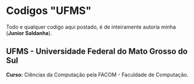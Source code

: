 # Codigos "UFMS"

Todo e qualquer codigo aqui postado, é de inteiramente autoria minha (**Junior Saldanha**).

## UFMS - Universidade Federal do Mato Grosso do Sul
**Curso:** Ciências da Computação pela FACOM - Faculdade de Computação.
